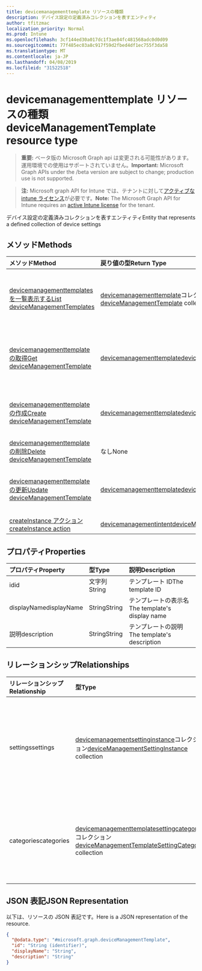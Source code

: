 ```yaml
---
title: devicemanagementtemplate リソースの種類
description: デバイス設定の定義済みコレクションを表すエンティティ
author: tfitzmac
localization_priority: Normal
ms.prod: Intune
ms.openlocfilehash: 3cf144ed30a017dc1f3ae84fc481568adc0d0d09
ms.sourcegitcommit: 77f485ec03a8c917f59d2fbed4df1ec755f3da58
ms.translationtype: MT
ms.contentlocale: ja-JP
ms.lasthandoff: 04/08/2019
ms.locfileid: "31522518"
---
```

# <a name="devicemanagementtemplate-resource-type"></a><span data-ttu-id="5363b-103">devicemanagementtemplate リソースの種類</span><span class="sxs-lookup"><span data-stu-id="5363b-103">deviceManagementTemplate resource type</span></span>

> <span data-ttu-id="5363b-104">**重要:** ベータ版の Microsoft Graph api は変更される可能性があります。運用環境での使用はサポートされていません。</span><span class="sxs-lookup"><span data-stu-id="5363b-104">**Important:** Microsoft Graph APIs under the /beta version are subject to change; production use is not supported.</span></span>

> <span data-ttu-id="5363b-105">**注:** Microsoft graph API for Intune では、テナントに対して[アクティブな intune ライセンス](https://go.microsoft.com/fwlink/?linkid=839381)が必要です。</span><span class="sxs-lookup"><span data-stu-id="5363b-105">**Note:** The Microsoft Graph API for Intune requires an [active Intune license](https://go.microsoft.com/fwlink/?linkid=839381) for the tenant.</span></span>

<span data-ttu-id="5363b-106">デバイス設定の定義済みコレクションを表すエンティティ</span><span class="sxs-lookup"><span data-stu-id="5363b-106">Entity that represents a defined collection of device settings</span></span>

## <a name="methods"></a><span data-ttu-id="5363b-107">メソッド</span><span class="sxs-lookup"><span data-stu-id="5363b-107">Methods</span></span>
|<span data-ttu-id="5363b-108">メソッド</span><span class="sxs-lookup"><span data-stu-id="5363b-108">Method</span></span>|<span data-ttu-id="5363b-109">戻り値の型</span><span class="sxs-lookup"><span data-stu-id="5363b-109">Return Type</span></span>|<span data-ttu-id="5363b-110">説明</span><span class="sxs-lookup"><span data-stu-id="5363b-110">Description</span></span>|
|:---|:---|:---|
|[<span data-ttu-id="5363b-111">devicemanagementtemplates を一覧表示する</span><span class="sxs-lookup"><span data-stu-id="5363b-111">List deviceManagementTemplates</span></span>](../api/intune-deviceintent-devicemanagementtemplate-list.md)|<span data-ttu-id="5363b-112">[devicemanagementtemplate](../resources/intune-deviceintent-devicemanagementtemplate.md)コレクション</span><span class="sxs-lookup"><span data-stu-id="5363b-112">[deviceManagementTemplate](../resources/intune-deviceintent-devicemanagementtemplate.md) collection</span></span>|<span data-ttu-id="5363b-113">[devicemanagementtemplate](../resources/intune-deviceintent-devicemanagementtemplate.md)オブジェクトのプロパティとリレーションシップをリストします。</span><span class="sxs-lookup"><span data-stu-id="5363b-113">List properties and relationships of the [deviceManagementTemplate](../resources/intune-deviceintent-devicemanagementtemplate.md) objects.</span></span>|
|[<span data-ttu-id="5363b-114">devicemanagementtemplate の取得</span><span class="sxs-lookup"><span data-stu-id="5363b-114">Get deviceManagementTemplate</span></span>](../api/intune-deviceintent-devicemanagementtemplate-get.md)|[<span data-ttu-id="5363b-115">devicemanagementtemplate</span><span class="sxs-lookup"><span data-stu-id="5363b-115">deviceManagementTemplate</span></span>](../resources/intune-deviceintent-devicemanagementtemplate.md)|<span data-ttu-id="5363b-116">[devicemanagementtemplate](../resources/intune-deviceintent-devicemanagementtemplate.md)オブジェクトのプロパティとリレーションシップを読み取ります。</span><span class="sxs-lookup"><span data-stu-id="5363b-116">Read properties and relationships of the [deviceManagementTemplate](../resources/intune-deviceintent-devicemanagementtemplate.md) object.</span></span>|
|[<span data-ttu-id="5363b-117">devicemanagementtemplate の作成</span><span class="sxs-lookup"><span data-stu-id="5363b-117">Create deviceManagementTemplate</span></span>](../api/intune-deviceintent-devicemanagementtemplate-create.md)|[<span data-ttu-id="5363b-118">devicemanagementtemplate</span><span class="sxs-lookup"><span data-stu-id="5363b-118">deviceManagementTemplate</span></span>](../resources/intune-deviceintent-devicemanagementtemplate.md)|<span data-ttu-id="5363b-119">新しい[devicemanagementtemplate](../resources/intune-deviceintent-devicemanagementtemplate.md)オブジェクトを作成します。</span><span class="sxs-lookup"><span data-stu-id="5363b-119">Create a new [deviceManagementTemplate](../resources/intune-deviceintent-devicemanagementtemplate.md) object.</span></span>|
|[<span data-ttu-id="5363b-120">devicemanagementtemplate の削除</span><span class="sxs-lookup"><span data-stu-id="5363b-120">Delete deviceManagementTemplate</span></span>](../api/intune-deviceintent-devicemanagementtemplate-delete.md)|<span data-ttu-id="5363b-121">なし</span><span class="sxs-lookup"><span data-stu-id="5363b-121">None</span></span>|<span data-ttu-id="5363b-122">[devicemanagementtemplate](../resources/intune-deviceintent-devicemanagementtemplate.md)を削除します。</span><span class="sxs-lookup"><span data-stu-id="5363b-122">Deletes a [deviceManagementTemplate](../resources/intune-deviceintent-devicemanagementtemplate.md).</span></span>|
|[<span data-ttu-id="5363b-123">devicemanagementtemplate の更新</span><span class="sxs-lookup"><span data-stu-id="5363b-123">Update deviceManagementTemplate</span></span>](../api/intune-deviceintent-devicemanagementtemplate-update.md)|[<span data-ttu-id="5363b-124">devicemanagementtemplate</span><span class="sxs-lookup"><span data-stu-id="5363b-124">deviceManagementTemplate</span></span>](../resources/intune-deviceintent-devicemanagementtemplate.md)|<span data-ttu-id="5363b-125">[devicemanagementtemplate](../resources/intune-deviceintent-devicemanagementtemplate.md)オブジェクトのプロパティを更新します。</span><span class="sxs-lookup"><span data-stu-id="5363b-125">Update the properties of a [deviceManagementTemplate](../resources/intune-deviceintent-devicemanagementtemplate.md) object.</span></span>|
|[<span data-ttu-id="5363b-126">createInstance アクション</span><span class="sxs-lookup"><span data-stu-id="5363b-126">createInstance action</span></span>](../api/intune-deviceintent-devicemanagementtemplate-createinstance.md)|[<span data-ttu-id="5363b-127">devicemanagementintent</span><span class="sxs-lookup"><span data-stu-id="5363b-127">deviceManagementIntent</span></span>](../resources/intune-deviceintent-devicemanagementintent.md)|<span data-ttu-id="5363b-128">まだ文書化されていません</span><span class="sxs-lookup"><span data-stu-id="5363b-128">Not yet documented</span></span>|

## <a name="properties"></a><span data-ttu-id="5363b-129">プロパティ</span><span class="sxs-lookup"><span data-stu-id="5363b-129">Properties</span></span>
|<span data-ttu-id="5363b-130">プロパティ</span><span class="sxs-lookup"><span data-stu-id="5363b-130">Property</span></span>|<span data-ttu-id="5363b-131">型</span><span class="sxs-lookup"><span data-stu-id="5363b-131">Type</span></span>|<span data-ttu-id="5363b-132">説明</span><span class="sxs-lookup"><span data-stu-id="5363b-132">Description</span></span>|
|:---|:---|:---|
|<span data-ttu-id="5363b-133">id</span><span class="sxs-lookup"><span data-stu-id="5363b-133">id</span></span>|<span data-ttu-id="5363b-134">文字列</span><span class="sxs-lookup"><span data-stu-id="5363b-134">String</span></span>|<span data-ttu-id="5363b-135">テンプレート ID</span><span class="sxs-lookup"><span data-stu-id="5363b-135">The template ID</span></span>|
|<span data-ttu-id="5363b-136">displayName</span><span class="sxs-lookup"><span data-stu-id="5363b-136">displayName</span></span>|<span data-ttu-id="5363b-137">String</span><span class="sxs-lookup"><span data-stu-id="5363b-137">String</span></span>|<span data-ttu-id="5363b-138">テンプレートの表示名</span><span class="sxs-lookup"><span data-stu-id="5363b-138">The template's display name</span></span>|
|<span data-ttu-id="5363b-139">説明</span><span class="sxs-lookup"><span data-stu-id="5363b-139">description</span></span>|<span data-ttu-id="5363b-140">String</span><span class="sxs-lookup"><span data-stu-id="5363b-140">String</span></span>|<span data-ttu-id="5363b-141">テンプレートの説明</span><span class="sxs-lookup"><span data-stu-id="5363b-141">The template's description</span></span>|

## <a name="relationships"></a><span data-ttu-id="5363b-142">リレーションシップ</span><span class="sxs-lookup"><span data-stu-id="5363b-142">Relationships</span></span>
|<span data-ttu-id="5363b-143">リレーションシップ</span><span class="sxs-lookup"><span data-stu-id="5363b-143">Relationship</span></span>|<span data-ttu-id="5363b-144">型</span><span class="sxs-lookup"><span data-stu-id="5363b-144">Type</span></span>|<span data-ttu-id="5363b-145">説明</span><span class="sxs-lookup"><span data-stu-id="5363b-145">Description</span></span>|
|:---|:---|:---|
|<span data-ttu-id="5363b-146">settings</span><span class="sxs-lookup"><span data-stu-id="5363b-146">settings</span></span>|<span data-ttu-id="5363b-147">[devicemanagementsettinginstance](../resources/intune-deviceintent-devicemanagementsettinginstance.md)コレクション</span><span class="sxs-lookup"><span data-stu-id="5363b-147">[deviceManagementSettingInstance](../resources/intune-deviceintent-devicemanagementsettinginstance.md) collection</span></span>|<span data-ttu-id="5363b-148">このテンプレートに含まれるすべての設定のコレクション</span><span class="sxs-lookup"><span data-stu-id="5363b-148">Collection of all settings this template has</span></span>|
|<span data-ttu-id="5363b-149">categories</span><span class="sxs-lookup"><span data-stu-id="5363b-149">categories</span></span>|<span data-ttu-id="5363b-150">[devicemanagementtemplatesettingcategory](../resources/intune-deviceintent-devicemanagementtemplatesettingcategory.md)コレクション</span><span class="sxs-lookup"><span data-stu-id="5363b-150">[deviceManagementTemplateSettingCategory](../resources/intune-deviceintent-devicemanagementtemplatesettingcategory.md) collection</span></span>|<span data-ttu-id="5363b-151">テンプレート内のカテゴリ設定のコレクション</span><span class="sxs-lookup"><span data-stu-id="5363b-151">Collection of setting categories within the template</span></span>|

## <a name="json-representation"></a><span data-ttu-id="5363b-152">JSON 表記</span><span class="sxs-lookup"><span data-stu-id="5363b-152">JSON Representation</span></span>
<span data-ttu-id="5363b-153">以下は、リソースの JSON 表記です。</span><span class="sxs-lookup"><span data-stu-id="5363b-153">Here is a JSON representation of the resource.</span></span>
<!-- {
  "blockType": "resource",
  "keyProperty": "id",
  "@odata.type": "microsoft.graph.deviceManagementTemplate"
}
-->
``` json
{
  "@odata.type": "#microsoft.graph.deviceManagementTemplate",
  "id": "String (identifier)",
  "displayName": "String",
  "description": "String"
}
```







